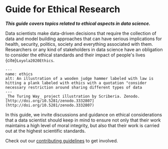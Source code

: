 # Guide for Ethical Research

***This guide covers topics related to ethical aspects in data science.***

Data scientists make data-driven decisions that require the collection of data and model building approaches that can have serious implications for health, security, politics, society and everything associated with them.
Researchers or any kind of stakeholders in data science have an obligation to consider the ethical standards and their impact of people's lives {cite}`Loyola2020Ethics`.

```{figure} ../figures/ethics.jpg
---
name: ethics
alt: An illustration of a wooden judge hammer labeled with law is hitting a plank labeled with ethics with a quotation "consider necessary restriction around sharing different types of data
---
_The Turing Way_ project illustration by Scriberia. Zenodo. [http://doi.org/10.5281/zenodo.3332807](http://doi.org/10.5281/zenodo.3332807)
```

In this guide, we invite discussions and guidance on ethical considerations that a data scientist should keep in mind to ensure not only that their work maintains a high level of moral integrity, but also that their work is carried out at the highest scientific standards.

Check out our [contributing guidelines](https://github.com/alan-turing-institute/the-turing-way/blob/master/CONTRIBUTING.md) to get involved.
